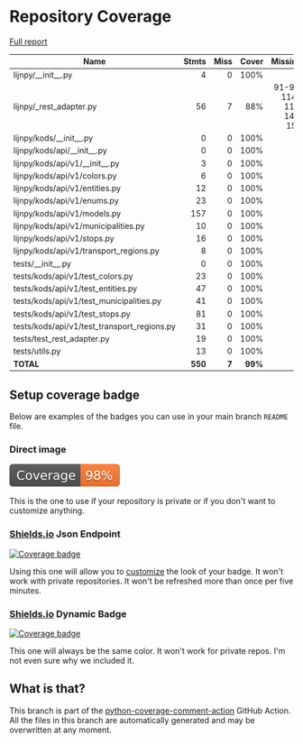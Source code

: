 # Repository Coverage

[Full report](https://htmlpreview.github.io/?https://github.com/IliasIB/lijnpy/blob/python-coverage-comment-action-data/htmlcov/index.html)

| Name                                          |    Stmts |     Miss |   Cover |   Missing |
|---------------------------------------------- | -------: | -------: | ------: | --------: |
| lijnpy/\_\_init\_\_.py                        |        4 |        0 |    100% |           |
| lijnpy/\_rest\_adapter.py                     |       56 |        7 |     88% |91-93, 114-115, 142, 159 |
| lijnpy/kods/\_\_init\_\_.py                   |        0 |        0 |    100% |           |
| lijnpy/kods/api/\_\_init\_\_.py               |        0 |        0 |    100% |           |
| lijnpy/kods/api/v1/\_\_init\_\_.py            |        3 |        0 |    100% |           |
| lijnpy/kods/api/v1/colors.py                  |        6 |        0 |    100% |           |
| lijnpy/kods/api/v1/entities.py                |       12 |        0 |    100% |           |
| lijnpy/kods/api/v1/enums.py                   |       23 |        0 |    100% |           |
| lijnpy/kods/api/v1/models.py                  |      157 |        0 |    100% |           |
| lijnpy/kods/api/v1/municipalities.py          |       10 |        0 |    100% |           |
| lijnpy/kods/api/v1/stops.py                   |       16 |        0 |    100% |           |
| lijnpy/kods/api/v1/transport\_regions.py      |        8 |        0 |    100% |           |
| tests/\_\_init\_\_.py                         |        0 |        0 |    100% |           |
| tests/kods/api/v1/test\_colors.py             |       23 |        0 |    100% |           |
| tests/kods/api/v1/test\_entities.py           |       47 |        0 |    100% |           |
| tests/kods/api/v1/test\_municipalities.py     |       41 |        0 |    100% |           |
| tests/kods/api/v1/test\_stops.py              |       81 |        0 |    100% |           |
| tests/kods/api/v1/test\_transport\_regions.py |       31 |        0 |    100% |           |
| tests/test\_rest\_adapter.py                  |       19 |        0 |    100% |           |
| tests/utils.py                                |       13 |        0 |    100% |           |
|                                     **TOTAL** |  **550** |    **7** | **99%** |           |


## Setup coverage badge

Below are examples of the badges you can use in your main branch `README` file.

### Direct image

[![Coverage badge](https://raw.githubusercontent.com/IliasIB/lijnpy/python-coverage-comment-action-data/badge.svg)](https://htmlpreview.github.io/?https://github.com/IliasIB/lijnpy/blob/python-coverage-comment-action-data/htmlcov/index.html)

This is the one to use if your repository is private or if you don't want to customize anything.

### [Shields.io](https://shields.io) Json Endpoint

[![Coverage badge](https://img.shields.io/endpoint?url=https://raw.githubusercontent.com/IliasIB/lijnpy/python-coverage-comment-action-data/endpoint.json)](https://htmlpreview.github.io/?https://github.com/IliasIB/lijnpy/blob/python-coverage-comment-action-data/htmlcov/index.html)

Using this one will allow you to [customize](https://shields.io/endpoint) the look of your badge.
It won't work with private repositories. It won't be refreshed more than once per five minutes.

### [Shields.io](https://shields.io) Dynamic Badge

[![Coverage badge](https://img.shields.io/badge/dynamic/json?color=brightgreen&label=coverage&query=%24.message&url=https%3A%2F%2Fraw.githubusercontent.com%2FIliasIB%2Flijnpy%2Fpython-coverage-comment-action-data%2Fendpoint.json)](https://htmlpreview.github.io/?https://github.com/IliasIB/lijnpy/blob/python-coverage-comment-action-data/htmlcov/index.html)

This one will always be the same color. It won't work for private repos. I'm not even sure why we included it.

## What is that?

This branch is part of the
[python-coverage-comment-action](https://github.com/marketplace/actions/python-coverage-comment)
GitHub Action. All the files in this branch are automatically generated and may be
overwritten at any moment.
